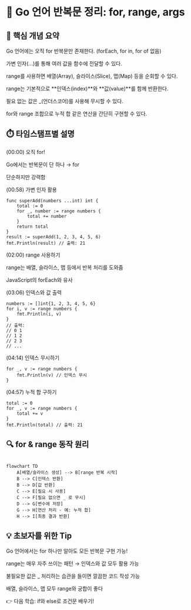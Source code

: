 # 📘 Go 언어 반복문 정리: for, range, args

## 🚀 핵심 개념 요약

Go 언어에는 오직 for 반복문만 존재한다. (forEach, for in, for of 없음)

가변 인자(...)를 통해 여러 값을 함수에 전달할 수 있다.

range를 사용하면 배열(Array), 슬라이스(Slice), 맵(Map) 등을 순회할 수 있다.

range는 기본적으로 **인덱스(index)**와 **값(value)**를 함께 반환한다.

필요 없는 값은 _(언더스코어)를 사용해 무시할 수 있다.

for와 range 조합으로 누적 합 같은 연산을 간단히 구현할 수 있다.

## ⏱️ 타임스탬프별 설명
(00:00) 오직 for!

Go에서는 반복문이 단 하나 → for

단순하지만 강력함

(00:58) 가변 인자 활용
```
func superAdd(numbers ...int) int {
    total := 0
    for _, number := range numbers {
        total += number
    }
    return total
}
result := superAdd(1, 2, 3, 4, 5, 6)
fmt.Println(result) // 출력: 21
```


(02:00) range 사용하기

range는 배열, 슬라이스, 맵 등에서 반복 처리를 도와줌

JavaScript의 forEach와 유사

(03:06) 인덱스와 값 출력
```
numbers := []int{1, 2, 3, 4, 5, 6}
for i, v := range numbers {
    fmt.Println(i, v)
}
// 출력:
// 0 1
// 1 2
// 2 3
// ...
```
(04:14) 인덱스 무시하기
```
for _, v := range numbers {
    fmt.Println(v) // 인덱스 무시
}
```
(04:57) 누적 합 구하기
```
total := 0
for _, v := range numbers {
    total += v
}
fmt.Println(total) // 출력: 21
```

## 🔍 for & range 동작 원리

```mermaid

flowchart TD
    A[배열/슬라이스 생성] --> B[range 반복 시작]
    B --> C[인덱스 반환]
    B --> D[값 반환]
    C --> E[필요 시 사용]
    C --> F[필요 없으면 _ 로 무시]
    D --> G[변수에 저장]
    G --> H[연산 처리 - 예: 누적 합]
    H --> I[최종 결과 반환]
```

## 💡 초보자를 위한 Tip

Go 언어에서는 for 하나만 알아도 모든 반복문 구현 가능!

range는 매우 자주 쓰이는 패턴 → 인덱스와 값 모두 활용 가능

불필요한 값은 _ 처리하는 습관을 들이면 깔끔한 코드 작성 가능

배열, 슬라이스, 맵 모두 range와 궁합이 좋다

👉 다음 학습: if와 else로 조건문 배우기!
